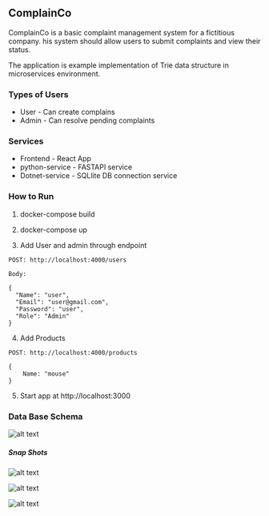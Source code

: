## ComplainCo

ComplainCo is a basic complaint management system for a fictitious company. his system should allow users to submit complaints and view their status.

The application is example implementation of Trie data structure in microservices environment. 

### Types of Users

- User - Can create complains
- Admin - Can resolve pending complaints

### Services

- Frontend - React App
- python-service - FASTAPI service
- Dotnet-service - SQLlite DB connection service


### How to Run 

1. docker-compose build

2. docker-compose up

3. Add User and admin through endpoint 

```
POST: http://localhost:4000/users

Body: 

{
  "Name": "user",
  "Email": "user@gmail.com",
  "Password": "user",
  "Role": "Admin"
}
```

4. Add Products 

```
POST: http://localhost:4000/products

{
    Name: "mouse"
}

```

5. Start app at http://localhost:3000


### Data Base Schema

![alt text](<Screenshot 2024-03-12 at 4.49.58 AM.png>)

##### Snap Shots

![alt text](<Screenshot 2024-03-12 at 4.27.10 AM.png>)

![alt text](<Screenshot 2024-03-12 at 4.33.03 AM.png>)

![alt text](<Screenshot 2024-03-12 at 4.36.58 AM.png>)




